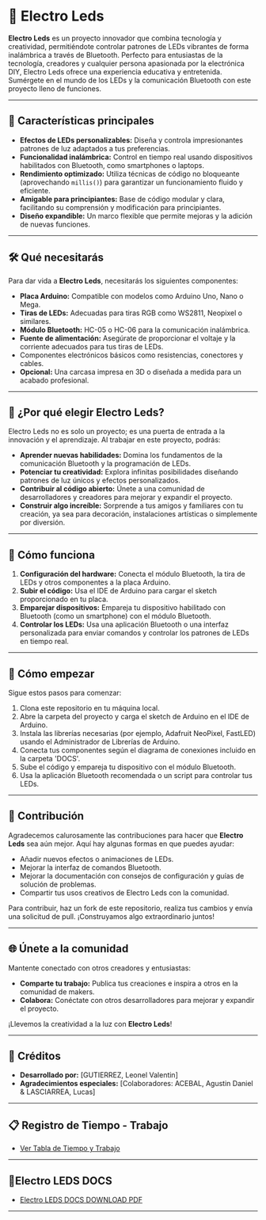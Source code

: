 # 🌿 Electro Leds

**Electro Leds** es un proyecto innovador que combina tecnología y creatividad, permitiéndote controlar patrones de LEDs vibrantes de forma inalámbrica a través de Bluetooth. Perfecto para entusiastas de la tecnología, creadores y cualquier persona apasionada por la electrónica DIY, Electro Leds ofrece una experiencia educativa y entretenida. Sumérgete en el mundo de los LEDs y la comunicación Bluetooth con este proyecto lleno de funciones.

---

## 🌟 Características principales

- **Efectos de LEDs personalizables:** Diseña y controla impresionantes patrones de luz adaptados a tus preferencias.
- **Funcionalidad inalámbrica:** Control en tiempo real usando dispositivos habilitados con Bluetooth, como smartphones o laptops.
- **Rendimiento optimizado:** Utiliza técnicas de código no bloqueante (aprovechando `millis()`) para garantizar un funcionamiento fluido y eficiente.
- **Amigable para principiantes:** Base de código modular y clara, facilitando su comprensión y modificación para principiantes.
- **Diseño expandible:** Un marco flexible que permite mejoras y la adición de nuevas funciones.

---

## 🛠️ Qué necesitarás

Para dar vida a **Electro Leds**, necesitarás los siguientes componentes:

- **Placa Arduino:** Compatible con modelos como Arduino Uno, Nano o Mega.
- **Tiras de LEDs:** Adecuadas para tiras RGB como WS2811, Neopixel o similares.
- **Módulo Bluetooth:** HC-05 o HC-06 para la comunicación inalámbrica.
- **Fuente de alimentación:** Asegúrate de proporcionar el voltaje y la corriente adecuados para tus tiras de LEDs.
- Componentes electrónicos básicos como resistencias, conectores y cables.
- **Opcional:** Una carcasa impresa en 3D o diseñada a medida para un acabado profesional.

---

## 🚀 ¿Por qué elegir Electro Leds?

Electro Leds no es solo un proyecto; es una puerta de entrada a la innovación y el aprendizaje. Al trabajar en este proyecto, podrás:

- **Aprender nuevas habilidades:** Domina los fundamentos de la comunicación Bluetooth y la programación de LEDs.
- **Potenciar tu creatividad:** Explora infinitas posibilidades diseñando patrones de luz únicos y efectos personalizados.
- **Contribuir al código abierto:** Únete a una comunidad de desarrolladores y creadores para mejorar y expandir el proyecto.
- **Construir algo increíble:** Sorprende a tus amigos y familiares con tu creación, ya sea para decoración, instalaciones artísticas o simplemente por diversión.

---

## 📖 Cómo funciona

1. **Configuración del hardware:** Conecta el módulo Bluetooth, la tira de LEDs y otros componentes a la placa Arduino.
2. **Subir el código:** Usa el IDE de Arduino para cargar el sketch proporcionado en tu placa.
3. **Emparejar dispositivos:** Empareja tu dispositivo habilitado con Bluetooth (como un smartphone) con el módulo Bluetooth.
4. **Controlar los LEDs:** Usa una aplicación Bluetooth o una interfaz personalizada para enviar comandos y controlar los patrones de LEDs en tiempo real.

---

## 🔧 Cómo empezar

Sigue estos pasos para comenzar:

1. Clona este repositorio en tu máquina local.
2. Abre la carpeta del proyecto y carga el sketch de Arduino en el IDE de Arduino.
3. Instala las librerías necesarias (por ejemplo, Adafruit NeoPixel, FastLED) usando el Administrador de Librerías de Arduino.
4. Conecta tus componentes según el diagrama de conexiones incluido en la carpeta 'DOCS'.
5. Sube el código y empareja tu dispositivo con el módulo Bluetooth.
6. Usa la aplicación Bluetooth recomendada o un script para controlar tus LEDs.

---

## 🤝 Contribución

Agradecemos calurosamente las contribuciones para hacer que **Electro Leds** sea aún mejor. Aquí hay algunas formas en que puedes ayudar:

- Añadir nuevos efectos o animaciones de LEDs.
- Mejorar la interfaz de comandos Bluetooth.
- Mejorar la documentación con consejos de configuración y guías de solución de problemas.
- Compartir tus usos creativos de Electro Leds con la comunidad.

Para contribuir, haz un fork de este repositorio, realiza tus cambios y envía una solicitud de pull. ¡Construyamos algo extraordinario juntos!

---

## 🌐 Únete a la comunidad

Mantente conectado con otros creadores y entusiastas:

- **Comparte tu trabajo:** Publica tus creaciones e inspira a otros en la comunidad de makers.
- **Colabora:** Conéctate con otros desarrolladores para mejorar y expandir el proyecto.

¡Llevemos la creatividad a la luz con **Electro Leds**!

---

## 📜 Créditos

- **Desarrollado por:** [GUTIERREZ, Leonel Valentin]
- **Agradecimientos especiales:** [Colaboradores: ACEBAL, Agustin Daniel & LASCIARREA, Lucas]

---

## 📋 Registro de Tiempo - Trabajo

- [Ver Tabla de Tiempo y Trabajo](https://shorturl.at/UE2hn)

---

##  📖Electro LEDS DOCS

- [Electro LEDS DOCS DOWNLOAD PDF](https://drive.google.com/file/d/13CKciFhU7N8sho2560ne_dZWiVELpJEY/view?usp=sharing) 

---
